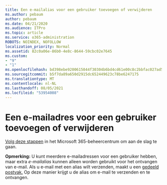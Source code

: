 ```yaml
---
title: Een e-mailalias voor een gebruiker toevoegen of verwijderen
ms.author: pebaum
author: pebaum
ms.date: 04/21/2020
ms.audience: ITPro
ms.topic: article
ms.service: o365-administration
ROBOTS: NOINDEX, NOFOLLOW
localization_priority: Normal
ms.assetid: 82c0a06e-86b0-4e8c-8644-59cbc02e7645
ms.custom:
- "9"
- "1"
ms.openlocfilehash: bd398ebe9200615044f30304b6bd4cd61e00c8c2bbfac027ad50c9f5489b1734
ms.sourcegitcommit: b5f7da89a650d2915dc652449623c78be6247175
ms.translationtype: MT
ms.contentlocale: nl-NL
ms.lasthandoff: 08/05/2021
ms.locfileid: "53954008"
---
```

# <a name="add-or-remove-an-email-address-for-a-user"></a>Een e-mailadres voor een gebruiker toevoegen of verwijderen

[Volg deze stappen](https://portal.office.com/AdminPortal/Home#/AssistedGuide/addemailoptions) in het Microsoft 365-beheercentrum om aan de slag te gaan.

 **Opmerking:** U kunt meerdere e-mailadressen voor een gebruiker hebben, maar extra  *e-mailalias*  kunnen alleen worden gebruikt voor het ontvangen van e-mail. Als u e-mail met een alias wilt verzenden, maakt u een [gedeeld postvak.](https://docs.microsoft.com/microsoft-365/admin/email/create-a-shared-mailbox) Op deze manier krijgt u de alias om e-mail te verzenden en te ontvangen.
  